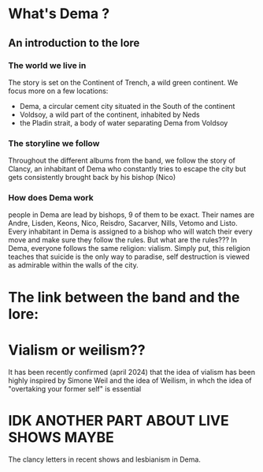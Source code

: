 # What's Dema ?
## An introduction to the lore
### The world we live in
The story is set on the Continent of Trench, a wild green continent. We focus more on a few locations: 
- Dema, a circular cement city situated in the South of the continent
- Voldsoy, a wild part of the continent, inhabited by Neds 
- the Pladin strait, a body of water separating Dema from Voldsoy

### The storyline we follow
Throughout the different albums from the band, we follow the story of Clancy, an inhabitant of Dema who constantly tries to escape the city but gets consistently brought back by his bishop (Nico)

### How does Dema work
people in Dema are lead by bishops, 9 of them to be exact. Their names are Andre, Lisden, Keons, Nico, Reisdro, Sacarver, Nills, Vetomo and Listo.
Every inhabitant in Dema is assigned to a bishop who will watch their every move and make sure they follow the rules.
But what are the rules???
In Dema, everyone follows the same religion: vialism. Simply put, this religion teaches that suicide is the only way to paradise, self destruction is viewed as admirable within the walls of the city. 

# The link between the band and the lore: 

# Vialism or weilism??
It has been recently confirmed (april 2024) that the idea of vialism has been highly inspired by Simone Weil and the idea of Weilism, in whch the idea of "overtaking your former self" is essential

#  IDK ANOTHER PART ABOUT LIVE SHOWS MAYBE
The clancy letters in recent shows and lesbianism in Dema. 
